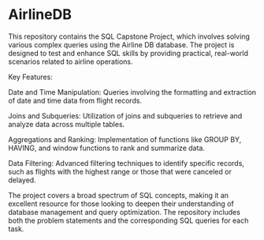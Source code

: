 # AirlineDB
This repository contains the SQL Capstone Project, which involves solving various complex queries using the Airline DB database. The project is designed to test and enhance SQL skills by providing practical, real-world scenarios related to airline operations.

Key Features:

Date and Time Manipulation: Queries involving the formatting and extraction of date and time data from flight records.

Joins and Subqueries: Utilization of joins and subqueries to retrieve and analyze data across multiple tables.

Aggregations and Ranking: Implementation of functions like GROUP BY, HAVING, and window functions to rank and summarize data.

Data Filtering: Advanced filtering techniques to identify specific records, such as flights with the highest range or those that were canceled or delayed.

The project covers a broad spectrum of SQL concepts, making it an excellent resource for those looking to deepen their understanding of database management and query optimization. The repository includes both the problem statements and the corresponding SQL queries for each task.
